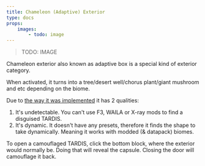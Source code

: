 ```yaml
---
title: Chameleon (Adaptive) Exterior 
type: docs
props:
    images:
        - todo: image
---
```


> TODO: IMAGE

Chameleon exterior also known as adaptive box is a special kind of exterior category.

When activated, it turns into a tree/desert well/chorus plant/giant mushroom and etc depending on the biome.

Due to [the way it was implemented](../../../development/how-it-works/chameleon/) it has 2 qualities:
1. It's undetectable. You can't use F3, WAILA or X-ray mods to find a disguised TARDIS.
2. It's dynamic. It doesn't have any presets, therefore it finds the shape to take dynamically. Meaning it works with modded (& datapack) biomes.

To open a camouflaged TARDIS, click the bottom block, where the exterior would normally be. Doing that will reveal the capsule.
Closing the door will camouflage it back.
